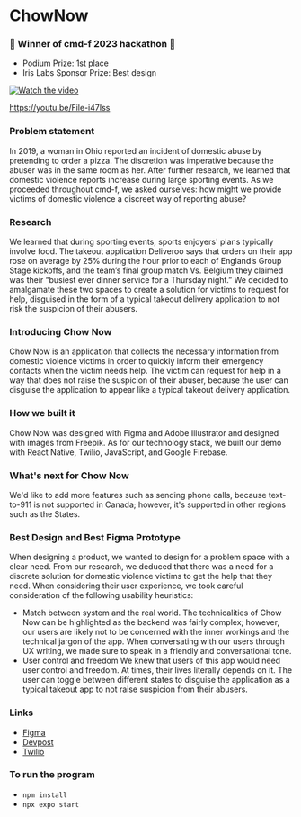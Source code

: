 # ChowNow

### 👑 Winner of cmd-f 2023 hackathon 👑
- Podium Prize: 1st place
- Iris Labs Sponsor Prize: Best design

[![Watch the video](https://img.youtube.com/vi/File-i47Iss/maxresdefault.jpg)](https://youtu.be/File-i47Iss)

https://youtu.be/File-i47Iss

### Problem statement
In 2019, a woman in Ohio reported an incident of domestic abuse by pretending to order a pizza. The discretion was imperative because the abuser was in the same room as her. After further research, we learned that domestic violence reports increase during large sporting events. As we proceeded throughout cmd-f, we asked ourselves: how might we provide victims of domestic violence a discreet way of reporting abuse?

### Research
We learned that during sporting events, sports enjoyers' plans typically involve food. The takeout application Deliveroo says that orders on their app rose on average by 25% during the hour prior to each of England’s Group Stage kickoffs, and the team’s final group match Vs. Belgium they claimed was their “busiest ever dinner service for a Thursday night.” We decided to amalgamate these two spaces to create a solution for victims to request for help, disguised in the form of a typical takeout delivery application to not risk the suspicion of their abusers.

### Introducing Chow Now
Chow Now is an application that collects the necessary information from domestic violence victims in order to quickly inform their emergency contacts when the victim needs help. The victim can request for help in a way that does not raise the suspicion of their abuser, because the user can disguise the application to appear like a typical takeout delivery application.

### How we built it
Chow Now was designed with Figma and Adobe Illustrator and designed with images from Freepik. As for our technology stack, we built our demo with React Native, Twilio, JavaScript, and Google Firebase.

### What's next for Chow Now
We'd like to add more features such as sending phone calls, because text-to-911 is not supported in Canada; however, it's supported in other regions such as the States.

### Best Design and Best Figma Prototype
When designing a product, we wanted to design for a problem space with a clear need. From our research, we deduced that there was a need for a discrete solution for domestic violence victims to get the help that they need. When considering their user experience, we took careful consideration of the following usability heuristics:

- Match between system and the real world. The technicalities of Chow Now can be highlighted as the backend was fairly complex; however, our users are likely not to be concerned with the inner workings and the technical jargon of the app. When conversating with our users through UX writing, we made sure to speak in a friendly and conversational tone.
- User control and freedom We knew that users of this app would need user control and freedom. At times, their lives literally depends on it. The user can toggle between different states to disguise the application as a typical takeout app to not raise suspicion from their abusers.

### Links
- [Figma](https://www.figma.com/proto/9RsuTx3qRiindT4YsXA8Xt/CHOWNOW?page-id=0%3A1&node-id=1%3A6108&viewport=-187%2C-113%2C1&scaling=min-zoom&starting-point-node-id=17%3A8167)
- [Devpost](https://devpost.com/software/chow-now)
- [Twilio](https://www.twilio.com/)

### To run the program
- ```npm install```
- ```npx expo start```

